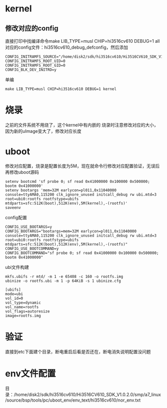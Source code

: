 # kernel
## 修改对应的config
直接打印中找编译命令make LIB_TYPE=musl CHIP=hi3516cv610 DEBUG=1 all对应的config文件：hi3516cv610_debug_defconfig，然后添加

    CONFIG_INITRAMFS_SOURCE="/home/disk2/sdk/hi3516cv610/Hi3516CV610_SDK_V1.0.2.0/smp/a7_linux/source/bsp/pub/rootfs_debug_musl_arm"
    CONFIG_INITRAMFS_ROOT_UID=0
    CONFIG_INITRAMFS_ROOT_GID=0
    CONFIG_BLK_DEV_INITRD=y

单编

    make LIB_TYPE=musl CHIP=hi3516cv610 DEBUG=1 kernel

# 烧录
之前的文件系统不用烧了，这个kernel中有内嵌的
烧录时注意修改对应的大小，因为新的uImage变大了，修改对应长度

# uboot
修改对应配置，烧录是配置长度为5M，现在就命令行修改对应配置验证，无误后再修改uboot源码

    setenv bootcmd 'sf probe 0; sf read 0x41000000 0x100000 0x500000; bootm 0x41000000'
    setenv bootargs 'mem=32M earlycon=pl011,0x11040000 console=ttyAMA0,115200 clk_ignore_unused initcall_debug rw ubi.mtd=3 root=ubi0:rootfs rootfstype=ubifs mtdparts=sfc:512K(boot),512K(env),5M(kernel),-(rootfs)'
    saveenv
config配置

    CONFIG_USE_BOOTARGS=y
    CONFIG_BOOTARGS="bootargs=mem=32M earlycon=pl011,0x11040000 console=ttyAMA0,115200 clk_ignore_unused initcall_debug rw ubi.mtd=3 root=ubi0:rootfs rootfstype=ubifs mtdparts=sfc:512K(boot),512K(env),5M(kernel),-(rootfs)"
    CONFIG_USE_BOOTCOMMAND=y
    CONFIG_BOOTCOMMAND="sf probe 0; sf read 0x41000000 0x100000 0x500000; bootm 0x41000000"


ubi文件构建

    mkfs.ubifs -r mtd/ -m 1 -e 65408 -c 160 -o rootfs.img
    ubinize -o rootfs.ubi -m 1 -p 64KiB -s 1 ubinize.cfg
    
    [ubifs]
    mode=ubi
    vol_id=0
    vol_type=dynamic
    vol_name=rootfs
    vol_flags=autoresize
    image=rootfs.img

# 验证
直接到etc下面建个目录，断电重启后看是否还在，断电消失说明配置没问题

# env文件配置
目录：/home/disk2/sdk/hi3516cv610/Hi3516CV610_SDK_V1.0.2.0/smp/a7_linux/source/bsp/tools/pc/uboot_env/env_text/hi3516cv610/nor_env.txt

